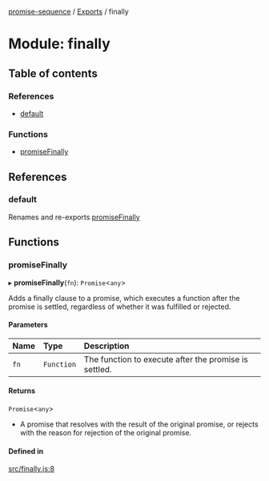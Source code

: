 [promise-sequence](../README.md) / [Exports](../modules.md) / finally

# Module: finally

## Table of contents

### References

- [default](finally.md#default)

### Functions

- [promiseFinally](finally.md#promisefinally)

## References

### default

Renames and re-exports [promiseFinally](finally.md#promisefinally)

## Functions

### promiseFinally

▸ **promiseFinally**(`fn`): `Promise`<`any`\>

Adds a finally clause to a promise, which executes a function after the promise is settled, regardless of whether it was fulfilled or rejected.

#### Parameters

| Name | Type | Description |
| :------ | :------ | :------ |
| `fn` | `Function` | The function to execute after the promise is settled. |

#### Returns

`Promise`<`any`\>

- A promise that resolves with the result of the original promise, or rejects with the reason for rejection of the original promise.

#### Defined in

[src/finally.js:8](https://github.com/snowyu/promise-sequence.js/blob/453a011/src/finally.js#L8)
